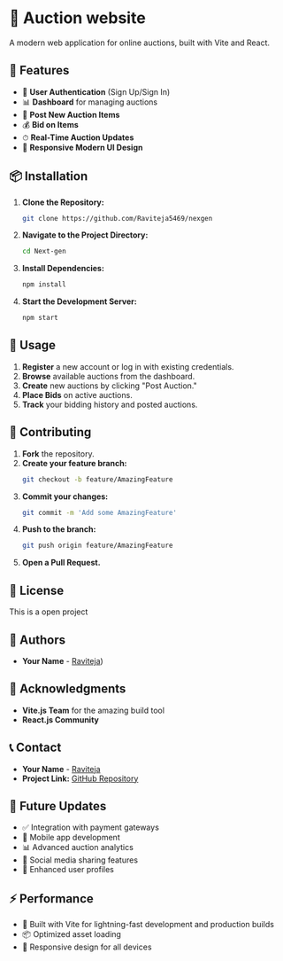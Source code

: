 # 🚀 Auction website

A modern web application for online auctions, built with Vite and React.

## 🌟 Features

- 🔑 **User Authentication** (Sign Up/Sign In)
- 📊 **Dashboard** for managing auctions
- 📝 **Post New Auction Items**
- 💰 **Bid on Items**
- ⏱ **Real-Time Auction Updates**
- 📱 **Responsive Modern UI Design**


## 📦 Installation

1. **Clone the Repository:**
   ```bash
   git clone https://github.com/Raviteja5469/nexgen
   ```

2. **Navigate to the Project Directory:**
   ```bash
   cd Next-gen
   ```

3. **Install Dependencies:**
   ```bash
   npm install
   ```

4. **Start the Development Server:**
   ```bash
   npm start
   ```

## 🚀 Usage

1. **Register** a new account or log in with existing credentials.
2. **Browse** available auctions from the dashboard.
3. **Create** new auctions by clicking "Post Auction."
4. **Place Bids** on active auctions.
5. **Track** your bidding history and posted auctions.


## 🤝 Contributing

1. **Fork** the repository.
2. **Create your feature branch:**
   ```bash
   git checkout -b feature/AmazingFeature
   ```
3. **Commit your changes:**
   ```bash
   git commit -m 'Add some AmazingFeature'
   ```
4. **Push to the branch:**
   ```bash
   git push origin feature/AmazingFeature
   ```
5. **Open a Pull Request.**

## 📝 License
This is a open project

## 👥 Authors

- **Your Name** - [Raviteja](https://github.com/Raviteja5469))

## 🙏 Acknowledgments

- **Vite.js Team** for the amazing build tool
- **React.js Community**

## 📞 Contact

- **Your Name** - [Raviteja](ravitejaseguri@gmail.com)
- **Project Link:** [GitHub Repository](https://github.com/Raviteja5469/nexgen)

## 🔮 Future Updates

- ✅ Integration with payment gateways
- 📱 Mobile app development
- 📊 Advanced auction analytics
- 📢 Social media sharing features
- 👤 Enhanced user profiles

## ⚡ Performance

- 🚀 Built with Vite for lightning-fast development and production builds
- 📦 Optimized asset loading
- 📱 Responsive design for all devices


